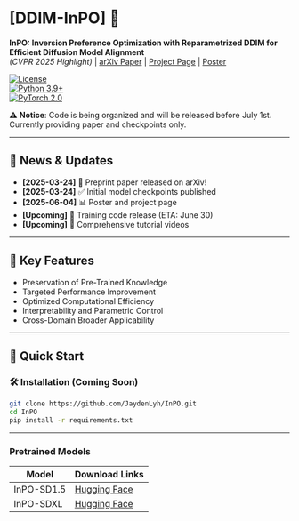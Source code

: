 # [DDIM-InPO] 👋  
**InPO: Inversion Preference Optimization with Reparametrized DDIM for Efficient Diffusion Model Alignment**  
*(CVPR 2025 Highlight)* | [arXiv Paper](http://arxiv.org/abs/2503.18454) | [Project Page](https://jaydenlyh.github.io/InPO-project-page/) | [Poster](https://cvpr.thecvf.com/virtual/2025/poster/33603)

[![License](https://img.shields.io/badge/License-Apache%202.0-blue.svg)]()  
[![Python 3.9+](https://img.shields.io/badge/python-3.9+-blue.svg)]()  
[![PyTorch 2.0](https://img.shields.io/badge/PyTorch-2.0+-red.svg)]()  

⚠️ **Notice**: Code is being organized and will be released before July 1st. Currently providing paper and checkpoints only.

---

## 📖 News & Updates
- **[2025-03-24]** 🎉 Preprint paper released on arXiv!
- **[2025-03-24]** ✅ Initial model checkpoints published
- **[2025-06-04]** 📊 Poster and project page
- **[Upcoming]** 🚀 Training code release (ETA: June 30)
- **[Upcoming]** 🎥 Comprehensive tutorial videos

---

## 🌟 Key Features
- Preservation of Pre-Trained Knowledge
- Targeted Performance Improvement
- Optimized Computational Efficiency
- Interpretability and Parametric Control
- Cross-Domain Broader Applicability

---

## 🔧 Quick Start

### 🛠️ Installation (Coming Soon)
```bash
git clone https://github.com/JaydenLyh/InPO.git
cd InPO
pip install -r requirements.txt
```
---

### Pretrained Models
| Model          | Download Links                          
|----------------|-----------------------------------------|
| InPO-SD1.5     | [Hugging Face](https://huggingface.co/JaydenLu666/InPO-SD1.5)  |
| InPO-SDXL    |  [Hugging Face](https://huggingface.co/JaydenLu666/InPO-SDXL)       |

